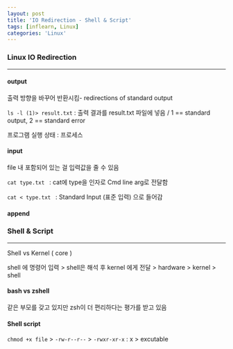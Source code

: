 ```yaml
---
layout: post
title: 'IO Redirection - Shell & Script'
tags: [inflearn, Linux]
categories: 'Linux'
---
```


### Linux IO Redirection

---

#### output

출력 방향을 바꾸어 반환시킴- redirections of standard output

`ls -l (1)> result.txt` : 출력 결과를 result.txt 파일에 넣음 / 1 == standard output, 2 == standard error

프로그램 실행 상태 : 프로세스



#### input

file 내 포함되어 있는 걸 입력값을 줄 수 있음

`cat type.txt ` : cat에 type을 인자로 Cmd line arg로 전달함 

`cat < type.txt ` : Standard Input (표준 입력) 으로 들어감



#### append



### Shell & Script

---

Shell vs Kernel ( core )

shell 에 명령어 입력 > shell은 해석 후 kernel 에게 전달 > hardware > kernel > shell



#### bash vs zshell

같은 부모를 갖고 있지만 zsh이 더 편리하다는 평가를 받고 있음



#### Shell script

`chmod +x file` > `-rw-r--r--` > `-rwxr-xr-x` : x > excutable

